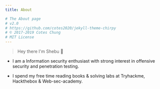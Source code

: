 ```yaml
---
title: About

# The About page
# v2.0
# https://github.com/cotes2020/jekyll-theme-chirpy
# © 2017-2019 Cotes Chung
# MIT License
---
```

> Hey there  I'm Shebu 👋


* I am a Information security enthusiast with strong interest in offensive security and penetration testing.

* I spend my free time reading books & solving labs at Tryhackme, Hackthebox & Web-sec-academy.


<script src="https://tryhackme.com/badge/109109"></script>
